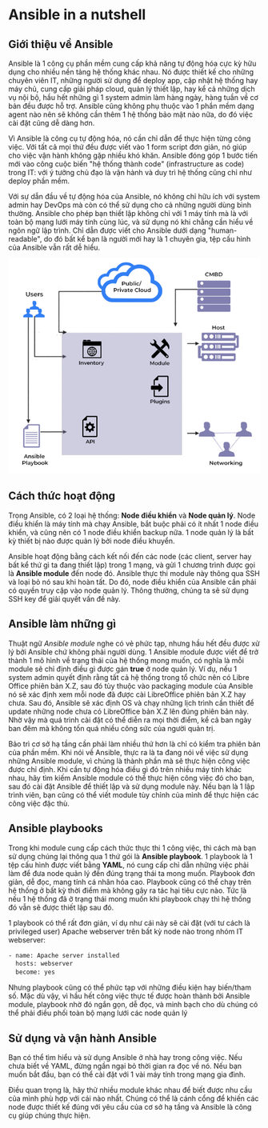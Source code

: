 # Ansible in a nutshell

## Giới thiệu về Ansible

Ansible là 1 công cụ phần mềm cung cấp khả năng tự động hóa cực kỳ hữu dụng cho nhiều nền tảng hệ thống khác nhau. Nó được thiết kế cho những chuyên viên IT, những người sử dụng để deploy app, cập nhật hệ thống hay máy chủ, cung cấp giải pháp cloud, quản lý thiết lập, hay kể cả những dịch vụ nội bộ, hầu hết những gì 1 system admin làm hàng ngày, hàng tuần về cơ bản đều được hỗ trợ. Ansible cũng không phụ thuộc vào 1 phần mềm dạng agent nào nên sẽ không cần thêm 1 hệ thống bảo mật nào nữa, do đó việc cài đặt cũng dễ dàng hơn.

Vì Ansible là công cụ tự động hóa, nó cần chỉ dẫn để thực hiện từng công việc. Với tất cả mọi thứ đều được viết vào 1 form script đơn giản, nó giúp cho việc vận hành không gặp nhiều khó khăn. Ansible đóng góp 1 bước tiến mới vào công cuộc biến "hệ thống thành code" (infrastructure as code) trong IT: với ý tưởng chủ đạo là vận hành và duy trì hệ thống cũng chỉ như deploy phần mềm.

Với sự dẫn đầu về tự động hóa của Ansible, nó không chỉ hữu ích với system admin hay DevOps mà còn có thể sử dụng cho cả những người dùng bình thường. Ansible cho phép bạn thiết lập không chỉ với 1 máy tính mà là với toàn bộ mạng lưới máy tính cùng lúc, và sử dụng nó khi chẳng cần hiểu về ngôn ngữ lập trình. Chỉ dẫn được viết cho Ansible dưới dạng "human-readable", do đó bất kể bạn là người mới hay là 1 chuyên gia, tệp cấu hình của Ansible vẫn rất dễ hiểu.

![](./images/ansible_how_it_work.png)

## Cách thức hoạt động

Trong Ansible, có 2 loại hệ thống: **Node điều khiển** và **Node quản lý**. Node điều khiển là máy tính mà chạy Ansible, bắt buộc phải có ít nhất 1 node điều khiển, và cũng nên có 1 node điều khiển backup nữa. 1 node quản lý là bất kỳ thiết bị nào được quản lý bởi node điều khuyển.

Ansible hoạt động bằng cách kết nối đến các node (các client, server hay bất kể thứ gì ta đang thiết lập) trong 1 mạng, và gửi 1 chương trình được gọi là **Ansible module** đến node đó. Ansible thực thi module này thông qua SSH và loại bỏ nó sau khi hoàn tất. Do đó, node điều khiển của Ansible cần phải có quyền truy cập vào node quản lý. Thông thường, chúng ta sẽ sử dụng SSH key để giải quyết vấn đề này.

## Ansible làm những gì

Thuật ngữ *Ansible module* nghe có vẻ phức tạp, nhưng hầu hết đều được xử lý bởi Ansible chứ không phải người dùng. 1 Ansible module được viết để trở thành 1 mô hình về trạng thái của hệ thống mong muốn, có nghĩa là mỗi module sẽ chỉ định điều gì được gán **true** ở node quản lý. Ví dụ, nếu 1 system admin quyết định rằng tất cả hệ thống trong tổ chức nên có Libre Office phiên bản X.Z, sau đó tùy thuộc vào packaging module của Ansible nó sẽ xác định xem mỗi node đã được cài LibreOffice phiên bản X.Z hay chưa. Sau đó, Ansible sẽ xác định OS và chạy những lịch trình cần thiết để update những node chưa có LibreOffice bản X.Z lên đúng phiên bản này. Nhờ vậy mà quá trình cài đặt có thể diễn ra mọi thời điểm, kể cả ban ngày ban đêm mà không tốn quá nhiều công sức của người quản trị.

Bảo trì cơ sở hạ tầng cần phải làm nhiều thứ hơn là chỉ có kiểm tra phiên bản của phần mềm. Khi nói về Ansible, thực ra là ta đang nói về việc sử dụng những Ansible module, vì chúng là thành phần mà sẽ thực hiện công việc được chỉ định. Khi cần tự động hóa điều gì đó trên nhiều máy tính khác nhau, hãy tìm kiếm Ansible module có thể thực hiện công việc đó cho bạn, sau đó cài đặt Ansible để thiết lập và sử dụng module này. Nếu bạn là 1 lập trình viên, bạn cũng có thể viết module tùy chỉnh của mình để thực hiện các công việc đặc thù.

## Ansible playbooks

Trong khi module cung cấp cách thức thực thi 1 công việc, thì cách mà bạn sử dụng chúng lại thông qua 1 thứ gói là **Ansible playbook**. 1 playbook là 1 tệp cấu hình được viết bằng **YAML**, nó cung cấp chỉ dẫn những việc phải làm để đưa node quản lý đến đúng trạng thái ta mong muốn. Playbook đơn giản, dễ đọc, mang tính cá nhân hóa cao. Playbook cũng có thể chạy trên hệ thống ở bất kỳ thời điểm mà không gây ra tác hại tiêu cực nào. Tức là nếu 1 hệ thống đã ở trạng thái mong muốn khi playbook chạy thì hệ thống đó vẫn sẽ được thiết lập sau đó.

1 playbook có thể rất đơn giản, ví dụ như cái này sẽ cài đặt (với tư cách là privileged user) Apache webserver trên bất kỳ node nào trong nhóm IT webserver:

```sh
- name: Apache server installed
  hosts: webserver
  become: yes
```

Nhưng playbook cũng có thể phức tạp với những điều kiện hay biến/tham số. Mặc dù vậy, vì hầu hết công việc thực tế được hoàn thành bởi Ansible module, playbook nhờ đó ngắn gọn, dễ đọc, và minh bạch cho dù chúng có thể phải điều phối toàn bộ mạng lưới các node quản lý

## Sử dụng và vận hành Ansible

Bạn có thể tìm hiểu và sử dụng Ansible ở nhà hay trong công việc. Nếu chưa biết về YAML, đừng ngần ngại bỏ thời gian ra đọc về nó. Nếu bạn muốn bắt đầu, bạn có thể cài đặt với 1 vài máy tính trong mạng gia đình.

Điều quan trọng là, hãy thử nhiều module khác nhau để biết được nhu cầu của mình phù hợp với cái nào nhất. Chúng có thể là cánh cổng để khiến các node được thiết kế đúng với yêu cầu của cơ sở hạ tầng và Ansible là công cụ giúp chúng thực hiện.